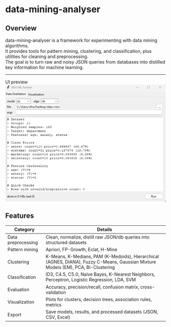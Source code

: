 # data-mining-analyser

## Overview

data-mining-analyser is a framework for experimenting with data mining algorithms.  
It provides tools for pattern mining, clustering, and classification, plus utilities for cleaning and preprocessing.  
The goal is to turn raw and noisy JSON queries from databases into distilled key information for machine learning.

---
UI preview  
![UI Screenshot](ui/img/ui.png)

## Features

| Category        | Details                                                                 |
|-----------------|-------------------------------------------------------------------------|
| Data preprocessing | Clean, normalize, distill raw JSON/db queries into structured datasets |
| Pattern mining  | Apriori, FP-Growth, Eclat, H-Mine                                       |
| Clustering      | K-Means, K-Medians, PAM (K-Medoids), Hierarchical (AGNES, DIANA), Fuzzy C-Means, Gaussian Mixture Models (EM), PCA, Bi-Clustering |
| Classification  | ID3, C4.5, C5.0, Naive Bayes, K-Nearest Neighbors, Perceptron, Logistic Regression, LDA, SVM |
| Evaluation      | Accuracy, precision/recall, confusion matrix, cross-validation          |
| Visualization   | Plots for clusters, decision trees, association rules, metrics          |
| Export          | Save models, results, and processed datasets (JSON, CSV, Excel)         |

